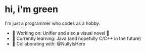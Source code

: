 # hi, i'm green
I'm just a programmer who codes as a hobby.

- 🔭 Working on: Unifier and also a visual novel 👀
- 🌱 Currently learning: Java (and hopefully C/C++ in the future)
- 🤝 Collaborating with: @NullyIsHere
